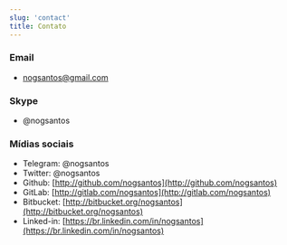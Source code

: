 ```yaml
---
slug: 'contact'
title: Contato
---
```


### Email

- nogsantos@gmail.com

### Skype

- @nogsantos

### Mídias sociais

- Telegram: @nogsantos
- Twitter: @nogsantos
- Github: [http://github.com/nogsantos](http://github.com/nogsantos)
- GitLab: [http://gitlab.com/nogsantos](http://gitlab.com/nogsantos)
- Bitbucket: [http://bitbucket.org/nogsantos](http://bitbucket.org/nogsantos)
- Linked-in: [https://br.linkedin.com/in/nogsantos](https://br.linkedin.com/in/nogsantos)
